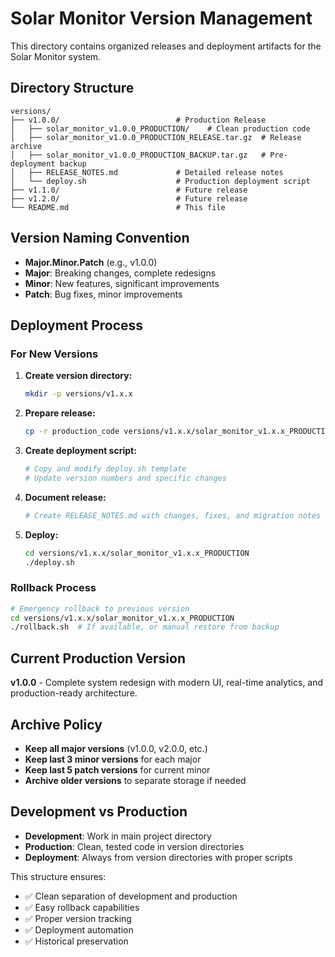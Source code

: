 # Solar Monitor Version Management

This directory contains organized releases and deployment artifacts for the Solar Monitor system.

## Directory Structure

```
versions/
├── v1.0.0/                          # Production Release
│   ├── solar_monitor_v1.0.0_PRODUCTION/    # Clean production code
│   ├── solar_monitor_v1.0.0_PRODUCTION_RELEASE.tar.gz  # Release archive
│   ├── solar_monitor_v1.0.0_PRODUCTION_BACKUP.tar.gz   # Pre-deployment backup
│   ├── RELEASE_NOTES.md             # Detailed release notes
│   └── deploy.sh                    # Production deployment script
├── v1.1.0/                          # Future release
├── v1.2.0/                          # Future release
└── README.md                        # This file
```

## Version Naming Convention

- **Major.Minor.Patch** (e.g., v1.0.0)
- **Major**: Breaking changes, complete redesigns
- **Minor**: New features, significant improvements
- **Patch**: Bug fixes, minor improvements

## Deployment Process

### For New Versions

1. **Create version directory:**
   ```bash
   mkdir -p versions/v1.x.x
   ```

2. **Prepare release:**
   ```bash
   cp -r production_code versions/v1.x.x/solar_monitor_v1.x.x_PRODUCTION
   ```

3. **Create deployment script:**
   ```bash
   # Copy and modify deploy.sh template
   # Update version numbers and specific changes
   ```

4. **Document release:**
   ```bash
   # Create RELEASE_NOTES.md with changes, fixes, and migration notes
   ```

5. **Deploy:**
   ```bash
   cd versions/v1.x.x/solar_monitor_v1.x.x_PRODUCTION
   ./deploy.sh
   ```

### Rollback Process

```bash
# Emergency rollback to previous version
cd versions/v1.x.x/solar_monitor_v1.x.x_PRODUCTION
./rollback.sh  # If available, or manual restore from backup
```

## Current Production Version

**v1.0.0** - Complete system redesign with modern UI, real-time analytics, and production-ready architecture.

## Archive Policy

- **Keep all major versions** (v1.0.0, v2.0.0, etc.)
- **Keep last 3 minor versions** for each major
- **Keep last 5 patch versions** for current minor
- **Archive older versions** to separate storage if needed

## Development vs Production

- **Development**: Work in main project directory
- **Production**: Clean, tested code in version directories
- **Deployment**: Always from version directories with proper scripts

This structure ensures:
- ✅ Clean separation of development and production
- ✅ Easy rollback capabilities
- ✅ Proper version tracking
- ✅ Deployment automation
- ✅ Historical preservation
